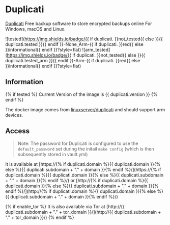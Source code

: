 # Duplicati

[Duplicati](https://www.duplicati.com/) Free backup software to store encrypted backups online
For Windows, macOS and Linux.

![tested](https://img.shields.io/badge/{{ if duplicati. }}not_tested{{ else }}{{ duplicati.tested }}{{ endif }}-None_Arm-{{ if duplicati. }}red{{ else }}informational{{ endif }}?style=flat)
![arm_tested](https://img.shields.io/badge/{{ if duplicati. }}not_tested{{ else }}{{ duplicati.tested_arm }}{{ endif }}-Arm-{{ if duplicati. }}red{{ else }}informational{{ endif }}?style=flat)

## Information

{% if tested %}
Current Version of the image is {{ duplicati.version }}
{% endif %}

The docker image comes from [linuxserver/duplicati](https://hub.docker.com/r/linuxserver/duplicati) and should support arm devices.

## Access

> Note: The password for Duplicati is configured to use the `default_password` set during the initail `make config` (which is then subsequently stored in vault.yml)

It is available at [https://{% if duplicati.domain %}{{ duplicati.domain }}{% else %}{{ duplicati.subdomain + "." + domain }}{% endif %}/](https://{% if duplicati.domain %}{{ duplicati.domain }}{% else %}{{ duplicati.subdomain + "." + domain }}{% endif %}/) or [http://{% if duplicati.domain %}{{ duplicati.domain }}{% else %}{{ duplicati.subdomain + "." + domain }}{% endif %}/](http://{% if duplicati.domain %}{{ duplicati.domain }}{% else %}{{ duplicati.subdomain + "." + domain }}{% endif %}/)

{% if enable_tor %}
It is also available via Tor at [http://{{ duplicati.subdomain + "." + tor_domain }}/](http://{{ duplicati.subdomain + "." + tor_domain }}/)
{% endif %}
